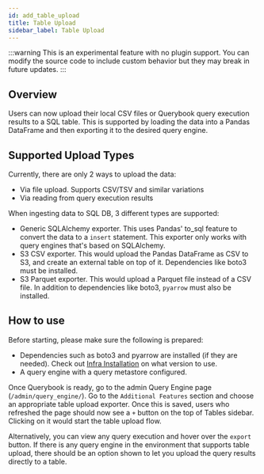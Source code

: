 ```yaml
---
id: add_table_upload
title: Table Upload
sidebar_label: Table Upload
---
```


:::warning
This is an experimental feature with no plugin support. You can modify the source code to include custom behavior
but they may break in future updates.
:::

## Overview

Users can now upload their local CSV files or Querybook query execution results to a SQL table. This is supported by loading the
data into a Pandas DataFrame and then exporting it to the desired query engine.

## Supported Upload Types

Currently, there are only 2 ways to upload the data:

-   Via file upload. Supports CSV/TSV and similar variations
-   Via reading from query execution results

When ingesting data to SQL DB, 3 different types are supported:

-   Generic SQLAlchemy exporter. This uses Pandas' to_sql feature to convert the data to a `insert` statement. This exporter only works with query engines that's based on SQLAlchemy.
-   S3 CSV exporter. This would upload the Pandas DataFrame as CSV to S3, and create an external table on top of it. Dependencies like boto3 must be installed.
-   S3 Parquet exporter. This would upload a Parquet file instead of a CSV file. In addition to dependencies like boto3, `pyarrow` must also be installed.

## How to use

Before starting, please make sure the following is prepared:

-   Dependencies such as boto3 and pyarrow are installed (if they are needed). Check out [Infra Installation](../configurations/infra_installation) on what version to use.
-   A query engine with a query metastore configured.

Once Querybook is ready, go to the admin Query Engine page (`/admin/query_engine/`). Go to the `Additional Features` section and choose an appropriate table upload exporter. Once this is saved, users
who refreshed the page should now see a `+` button on the top of Tables sidebar. Clicking on it would start the table upload flow.

Alternatively, you can view any query execution and hover over the `export` button. If there is any query engine in the environment that supports table upload, there should be an option shown to
let you upload the query results directly to a table.

